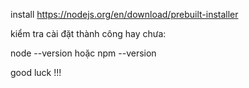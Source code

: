 install 
https://nodejs.org/en/download/prebuilt-installer

kiểm tra cài đặt thành công hay chưa:

node --version hoặc npm --version

good luck !!!